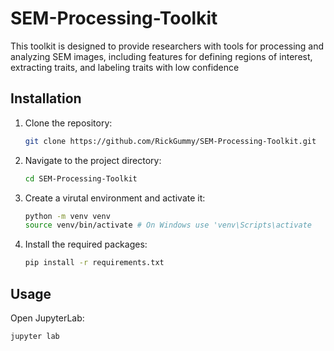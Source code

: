 # SEM-Processing-Toolkit
This toolkit is designed to provide researchers with tools for processing and analyzing SEM images, including features for defining regions of interest, extracting traits, and labeling traits with low confidence

## Installation
1. Clone the repository:
   ```bash
   git clone https://github.com/RickGummy/SEM-Processing-Toolkit.git
   ```
2. Navigate to the project directory:
   ```bash
   cd SEM-Processing-Toolkit
   ```
3. Create a virutal environment and activate it:
   ```bash
   python -m venv venv
   source venv/bin/activate # On Windows use 'venv\Scripts\activate
   ```
4. Install the required packages:
   ```bash
   pip install -r requirements.txt
   ```

## Usage
Open JupyterLab:
```bash
jupyter lab
